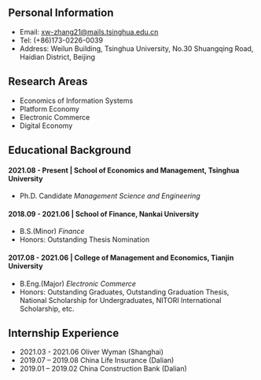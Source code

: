 ## Personal Information
- Email: xw-zhang21@mails.tsinghua.edu.cn
- Tel: (+86)173-0226-0039
- Address: Weilun Building, Tsinghua University, No.30 Shuangqing Road, Haidian District, Beijing

## Research Areas
- Economics of Information Systems
- Platform Economy
- Electronic Commerce
- Digital Economy

## Educational Background
#### 2021.08 - Present | School of Economics and Management, Tsinghua University
- Ph.D. Candidate *Management Science and Engineering*

#### 2018.09 - 2021.06 | School of Finance, Nankai University
- B.S.(Minor) *Finance*
- Honors: Outstanding Thesis Nomination

#### 2017.08 - 2021.06 | College of Management and Economics, Tianjin University
- B.Eng.(Major) *Electronic Commerce*
- Honors: Outstanding Graduates, Outstanding Graduation Thesis, National Scholarship for Undergraduates, NITORI International Scholarship, etc.

## Internship Experience
- 2021.03 - 2021.06 Oliver Wyman (Shanghai)
- 2019.07 – 2019.08 China Life Insurance (Dalian)
- 2019.01 – 2019.02 China Construction Bank (Dalian)
